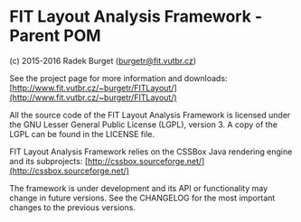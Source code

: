 FIT Layout Analysis Framework - Parent POM
==========================================
(c) 2015-2016 Radek Burget (burgetr@fit.vutbr.cz)

See the project page for more information and downloads:
[http://www.fit.vutbr.cz/~burgetr/FITLayout/](http://www.fit.vutbr.cz/~burgetr/FITLayout/)

All the source code of the FIT Layout Analysis Framework is licensed under the GNU Lesser General
Public License (LGPL), version 3. A copy of the LGPL can be found 
in the LICENSE file.

FIT Layout Analysis Framework relies on the CSSBox Java rendering engine and its subprojects:
[http://cssbox.sourceforge.net/](http://cssbox.sourceforge.net/)

The framework is under development and its API or functionality may change in future versions.
See the CHANGELOG for the most important changes to the previous versions.
